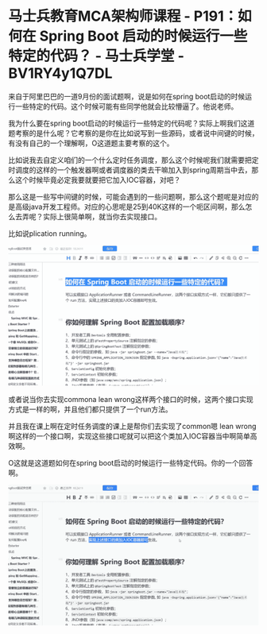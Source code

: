 # 马士兵教育MCA架构师课程 - P191：如何在 Spring Boot 启动的时候运行一些特定的代码？ - 马士兵学堂 - BV1RY4y1Q7DL

来自于阿里巴巴的一道9月份的面试题啊，说是如何在spring boot启动的时候运行一些特定的代码。这个时候可能有些同学他就会比较懵逼了。他说老师。

我为什么要在spring boot启动的时候运行一些特定的代码呢？实际上啊我们这道题考察的是什么呢？它考察的是你在比如说写到一些源码，或者说中间键的时候，有没有自己的一个理解啊，O这道题主要考察的这个。

比如说我去自定义咱们的一个什么定时任务调度，那么这个时候呢我们就需要把定时调度的这样的一个触发器啊或者调度器的类去干嘛加入到spring周期当中去，那么这个时候毕竟必定我要就要把它加入IOC容器，对吧？

那么这是一些写中间键的时候，可能会遇到的一些问题啊，那么这个题呢是对应的是高级java开发工程师。对应的心思呢是25到40K这样的一个呃区间啊，那么怎么去弄呢？实际上很简单啊，就当你去实现接口。

比如说plication running。

![](img/bb035d3ed56b3469f8119c9e33dbb566_1.png)

或者说当你去实现commona lean wrong这样两个接口的时候，这两个接口实现方式是一样的啊，并且他们都只提供了一个run方法。

并且我在课上啊在定时任务调度的课上是帮你们去实现了common嗯 lean wrong啊这样的一个接口啊，实现这些接口呢就可以把这个类加入IOC容器当中啊简单高效啊。

O这就是这道题如何在spring boot启动的时候运行一些特定代码。你的一个回答啊。

![](img/bb035d3ed56b3469f8119c9e33dbb566_3.png)